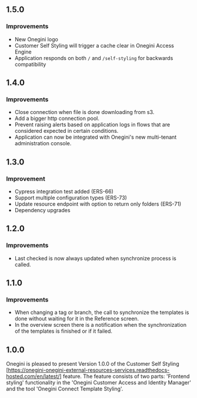 
## 1.5.0
### Improvements
* New Onegini logo
* Customer Self Styling will trigger a cache clear in Onegini Access Engine
* Application responds on both `/` and `/self-styling` for backwards compatibility

## 1.4.0
### Improvements
* Close connection when file is done downloading from s3.
* Add a bigger http connection pool.
* Prevent raising alerts based on application logs in flows that are considered expected in certain conditions.
* Application can now be integrated with Onegini's new multi-tenant administration console.

## 1.3.0
### Improvement
* Cypress integration test added (ERS-66)
* Support multiple configuration types (ERS-73)
* Update resource endpoint with option to return only folders (ERS-71)
* Dependency upgrades

## 1.2.0
### Improvements
* Last checked is now always updated when synchronize process is called. 

## 1.1.0

### Improvements
* When changing a tag or branch, the call to synchronize the templates is done without waiting for it in the Reference screen.
* In the overview screen there is a notification when the synchronization of the templates is finished or if it failed.


## 1.0.0

Onegini is pleased to present Version 1.0.0 of the Customer Self Styling [https://onegini-onegini-external-resources-services.readthedocs-hosted.com/en/latest/] feature. 
The feature consists of two parts: 'Frontend styling' functionality in the 'Onegini Customer Access and Identity Manager' and the tool 'Onegini Connect Template Styling'.
